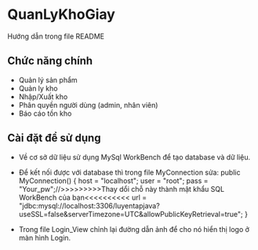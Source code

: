 # QuanLyKhoGiay
Hướng dẫn trong file README

## Chức năng chính
- Quản lý sản phẩm
- Quản ly kho
- Nhập/Xuất kho
- Phân quyền người dùng (admin, nhân viên)
- Báo cáo tồn kho

## Cài đặt để sử dụng
- Về cơ sở dữ liệu sử dụng MySql WorkBench để tạo database và dữ liệu.
- Để kết nối được với database thì trong file MyConnection sửa:
  public MyConnection() {
        host = "localhost";
        user = "root";
        pass = "Your_pw";//>>>>>>>>>Thay dổi chỗ này thành mật khẩu SQL WorkBench của bạn<<<<<<<<<<
        url = "jdbc:mysql://localhost:3306/luyentapjava?useSSL=false&serverTimezone=UTC&allowPublicKeyRetrieval=true";
    }

- Trong file Login_View chỉnh lại đường dẫn ảnh để cho nó hiển thị logo ở màn hình Login.
